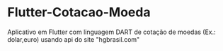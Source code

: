 # Flutter-Cotacao-Moeda
Aplicativo em Flutter com linguagem DART de cotação de moedas (Ex.: dolar,euro) usando api do site "hgbrasil.com"

